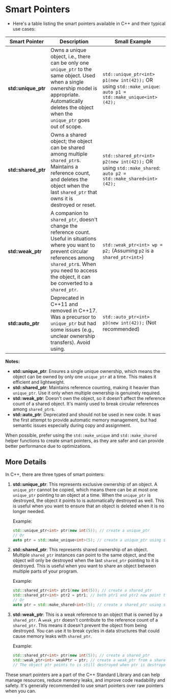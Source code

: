 # Smart Pointers

- Here's a table listing the smart pointers available in C++ and their typical use cases:

| **Smart Pointer**   | **Description**                                                                                                                                                                                                                     | **Small Example**                                                                                           |
| ------------------- | ----------------------------------------------------------------------------------------------------------------------------------------------------------------------------------------------------------------------------------- | ----------------------------------------------------------------------------------------------------------- |
| **std::unique_ptr** | Owns a unique object, i.e., there can be only one `unique_ptr` to the same object. Used when a single ownership model is appropriate. Automatically deletes the object when the `unique_ptr` goes out of scope.                     | `std::unique_ptr<int> p1(new int(42));` OR using `std::make_unique`: `auto p1 = std::make_unique<int>(42);` |
| **std::shared_ptr** | Owns a shared object; the object can be shared among multiple `shared_ptr`s. Maintains a reference count, and deletes the object when the last `shared_ptr` that owns it is destroyed or reset.                                     | `std::shared_ptr<int> p2(new int(42));` OR using `std::make_shared`: `auto p2 = std::make_shared<int>(42);` |
| **std::weak_ptr**   | A companion to `shared_ptr`, doesn't change the reference count. Useful in situations where you want to prevent circular references among `shared_ptr`s. When you need to access the object, it can be converted to a `shared_ptr`. | `std::weak_ptr<int> wp = p2;` (Assuming `p2` is a `shared_ptr<int>`)                                        |
| **std::auto_ptr**   | Deprecated in C++11 and removed in C++17. Was a precursor to `unique_ptr` but had some issues (e.g., unclear ownership transfers). Avoid using.                                                                                     | `std::auto_ptr<int> p3(new int(42));` (Not recommended)                                                     |

**Notes:**

- **std::unique_ptr**: Ensures a single unique ownership, which means the
  object can be owned by only one `unique_ptr` at a time. This makes it efficient
  and lightweight.
- **std::shared_ptr**: Maintains reference counting, making it heavier than
  `unique_ptr`. Use it only when multiple ownership is genuinely required.
- **std::weak_ptr**: Doesn't own the object, so it doesn't affect the reference
  count of a shared object. It's mainly used to break circular references among
  `shared_ptr`s.
- **std::auto_ptr**: Deprecated and should not be used in new code. It was the
  first attempt to provide automatic memory management, but had semantic issues
  especially during copy and assignment.

When possible, prefer using the `std::make_unique` and `std::make_shared` helper functions to create smart pointers, as they are safer and can provide better performance due to optimizations.

## More Details

In C++, there are three types of smart pointers:

1. **std::unique_ptr**: This represents exclusive ownership of an object. A
   `unique_ptr` cannot be copied, which means there can be at most one
   `unique_ptr` pointing to an object at a time. When the `unique_ptr` is
   destroyed, the object it points to is automatically destroyed as well. This is
   useful when you want to ensure that an object is deleted when it is no longer
   needed.

   Example:

   ```cpp
   std::unique_ptr<int> ptr(new int(5)); // create a unique_ptr
   // Or
   auto ptr = std::make_unique<int>(5); // create a unique_ptr using std::make_unique (preferred way)
   ```

2. **std::shared_ptr**: This represents shared ownership of an object. Multiple
   `shared_ptr` instances can point to the same object, and the object will
   only be destroyed when the last `shared_ptr` pointing to it is destroyed. This
   is useful when you want to share an object between multiple parts of your
   program.

   Example:

   ```cpp
   std::shared_ptr<int> ptr1(new int(5)); // create a shared_ptr
   std::shared_ptr<int> ptr2 = ptr1; // both ptr1 and ptr2 now point to the same object
   // Or
   auto ptr = std::make_shared<int>(5); // create a shared_ptr using std::make_shared (preferred way)
   ```

3. **std::weak_ptr**: This is a weak reference to an object that is owned by a
   `shared_ptr`. A `weak_ptr` doesn't contribute to the reference count of a
   `shared_ptr`. This means it doesn't prevent the object from being destroyed.
   You can use it to break cycles in data structures that could cause memory leaks
   with `shared_ptr`.

   Example:

   ```cpp
   std::shared_ptr<int> ptr(new int(5)); // create a shared_ptr
   std::weak_ptr<int> weakPtr = ptr; // create a weak_ptr from a shared_ptr
   // The object ptr points to is still destroyed when ptr is destroyed, despite weakPtr still existing
   ```

These smart pointers are a part of the C++ Standard Library and can help manage
resources, reduce memory leaks, and improve code readability and safety. It's
generally recommended to use smart pointers over raw pointers when you can.
